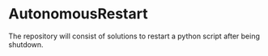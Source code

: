 # AutonomousRestart
The repository will consist of solutions to restart a python script after being shutdown.   
